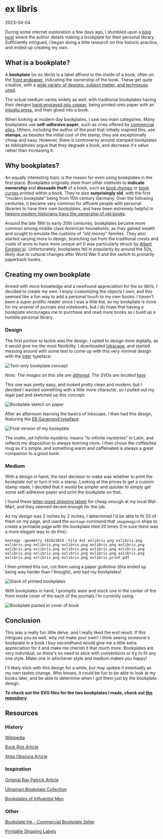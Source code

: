 # ex librīs

2023-04-04

During some internet exploration a few days ago, I stumbled upon a [blog post](https://raypatrick.xyz/blog/2023/01/27/my-bookplate/) where the author details making a bookplate for their personal library. Sufficiently intrigued, I began doing a little research on this historic practice, and ended up creating my own.

## What is a bookplate?

A **bookplate** (or *ex librīs*) is a label affixed to the inside of a book, often on the [front endpaper](https://en.wikipedia.org/wiki/Endpaper), indicating the ownership of the book. These get quite creative, with a [wide variety of designs, subject matter, and techniques used](https://rentafont.com.ua/blog/znadibky-Istorychni/exlibrysy-yakova-hnizdovskogo).

The actual medium varies widely as well, with traditional bookplates having their designs [hand engraved into copper](https://en.wikipedia.org/wiki/Burin_(engraving)), being printed onto paper with an [intaglio press](https://en.wikipedia.org/wiki/Intaglio_press), and then glued into a book. 

When looking at modern day bookplates, I saw two main categories. Many bookplates use **self-adhesive paper**, such as ones offered by [commercial sites](https://bookplateink.com/). Others, including the author of the post that initially inspired this, use **stamps**, as besides the initial cost of the stamp, they are exceptionally cheap and easy. However, there is controversy around stamped bookplates as bibliopholes argue that they degrade a book, and decrease it's value rather than increasing it.

## Why bookplates?

An equally interesting topic is the reason for even using bookplates in the first place. Bookplates originally stem from other methods to **indicate ownership** and **dissuade theft** of a book, such as [book rhymes](https://en.wikipedia.org/wiki/Book_rhyme) or [book curses](https://en.wikipedia.org/wiki/Book_curse) printed within a book. They're also **surprisingly old**, with the first "modern bookplate" being from 15th century Germany. Over the following centuries, it became very common for affluent people with personal libraries to have their own bookplates, and have been extremely helpful in [helping modern historians trace the ownership of old books](https://www.atlasobscura.com/articles/mystery-bookplate-collection). 

Around the late 19th to early 20th centuries, bookplates became more common among middle class American households, as they gained wealth and sought to emulate the customs of "old money" families. They also started varying more in design, branching out from the traditional crests and coats of arms to have more unique art (I was particularly struck by [Albert Einstein's](https://content.artofmanliness.com/uploads/2014/04/einstein.jpg)). Unfortunately, bookplates fell in popularity by around the 50s, likely due to cultural changes after World War II and the switch to primarily paperback books.

## Creating my own bookplate

Armed with more knowledge and a newfound appreciation for the *ex librīs*, I decided to create my own. I enjoy customizing the objects I own, and this seemed like a fun way to add a personal touch to my own books. I haven't been a super prolific reader since I was a little kid, so my bookplate is more for my arsenal of journals and notebooks, but I do hope that having a bookplate encourages me to purchase and read more books as I build up a humble personal library. 

### Design

The first portion to tackle was the design. I opted to design mine digitally, as it would give me the most flexibility. I downloaded [Inkscape](https://inkscape.org/), and started messing around with some text to come up with this very minimal design with the [Inter](https://github.com/rsms/inter) typeface:

![Text-only bookplate concept](../public/images/bookplate/text-only-exlibris.png)

*Note: The images on this site are [dithered](/meta). The SVGs are located [here](https://github.com/sohalsdr/exlibris)*

This one was pretty easy, and looked pretty clean and modern, but I decided I wanted something with a little more character, so I pulled out my legal pad and sketched up this concept:

![Bookplate sketch on paper](../public/images/bookplate/draft-exlibris.png)

After an afternoon learning the basics of Inkscape, I then had this design, featuring the [EB Garamond typeface](http://www.georgduffner.at/ebgaramond/):

![Final version of my bookplate](../public/images/bookplate/exlibris.png)

The motto, *ad īnfīnīta mystēria*, means "to infinite mysteries" in Latin, and reflects my disposition to always learning more. I then chose the coffee/tea mug as it's simple, and something warm and caffeinated is always a great companion to a good book.

### Medium

With a design in hand, the next decision to make was whether to print the bookplate out or turn it into a stamp. Looking at the prices to get a custom stamp made, I decided that it would be simpler and quicker to simply get some self-adhesive paper and print the bookplate on that.

I found these [letter-sized shipping labels](https://www.walmart.com/ip/Avery-Shipping-Labels-White-8-1-2-x-11-True-Block-Laser-Inkjet-10-Labels-15265/34202344?) for cheap enough at my local Wal-Mart, and they seemed decent enough for the job.

As my design was 2 inches by 2 inches, I determined I'd be able to fit 20 of them on my page, and used the `montage` command that `imagemagick` ships to create a printable page with the bookplate tiled 20 times (I'm sure there was a more elegant way to do this):

```
montage -geometry 1024x1024 -tile 4x5 exlibris.png exlibris.png exlibris.png exlibris.png exlibris.png exlibris.png exlibris.png exlibris.png exlibris.png exlibris.png exlibris.png exlibris.png exlibris.png exlibris.png exlibris.png exlibris.png exlibris.png exlibris.png exlibris.png exlibris.png exlibris_print.pdf
```

I then printed this out, cut them using a paper guillotine (this ended up being way harder than I thought), and had my bookplates!

![Stack of printed bookplates](../public/images/bookplate/stacked_bookplate.png)

With bookplates in hand, I promptly went and stuck one in the center of the front inside cover of the each of the journals I'm currently using.

![Bookplate pasted in cover of book](../public/images/bookplate/in_cover.png)

## Conclusion

This was a really fun little delve, and I really liked the end result. If this intrigues you as well, why not make your own? I think seeing someone's bookplate in a book I buy secondhand would give me a little extra appreciation for it and make me cherish it that much more. Bookplates are very individual, so there's no need to stick with conventions or try to fit any one style. Make one in whichever style and medium makes you happy!

I'll likely stick with this design for a while, but may update it eventually as my own tastes change. Who knows, it could be fun to be able to look at my books later, and be able to determine when I got them just by the bookplate design.

**To check out the SVG files for the two bookplates I made, check out [the repository](https://github.com/sohalsdr/exlibris).**

## Resources

### History

[Wikipedia](https://en.wikipedia.org/wiki/Ex_Libris_(bookplate))

[Book Riot Article](https://bookriot.com/history-of-bookplates/)

[Atlas Obscura Article](https://www.atlasobscura.com/articles/mystery-bookplate-collection)

### Inspiration

[Original Ray Patrick Article](https://raypatrick.xyz/blog/2023/01/27/my-bookplate/)

[Ukrainian Bookplate Collection](https://rentafont.com.ua/blog/znadibky-Istorychni/exlibrysy-yakova-hnizdovskogo)

[Bookplates of Influential Men](https://www.artofmanliness.com/living/reading/ex-libris-the-bookplates-of-31-famous-men/)

### Other

[Bookplate Ink - Commercial Bookplate Seller](https://bookplateink.com/)

[Printable Shipping Labels](https://www.walmart.com/ip/Avery-Shipping-Labels-White-8-1-2-x-11-True-Block-Laser-Inkjet-10-Labels-15265/34202344?)